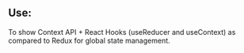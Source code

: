 ## Use:

To show Context API + React Hooks (useReducer and useContext) as compared to Redux for global state management.
